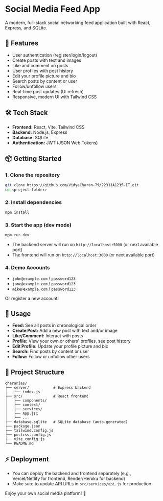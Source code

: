 # Social Media Feed App

A modern, full-stack social networking feed application built with React, Express, and SQLite.

## 🚀 Features
- User authentication (register/login/logout)
- Create posts with text and images
- Like and comment on posts
- User profiles with post history
- Edit your profile picture and bio
- Search posts by content or user
- Follow/unfollow users
- Real-time post updates (UI refresh)
- Responsive, modern UI with Tailwind CSS

## 🛠️ Tech Stack
- **Frontend:** React, Vite, Tailwind CSS
- **Backend:** Node.js, Express
- **Database:** SQLite
- **Authentication:** JWT (JSON Web Tokens)

## 📦 Getting Started

### 1. Clone the repository
```sh
git clone https://github.com/VidyaCharan-79/22311A1235-IT.git
cd <project-folder>
```

### 2. Install dependencies
```sh
npm install
```

### 3. Start the app (dev mode)
```sh
npm run dev
```
- The backend server will run on `http://localhost:5000` (or next available port)
- The frontend will run on `http://localhost:3000` (or next available port)

### 4. Demo Accounts
- `john@example.com` / `password123`
- `jane@example.com` / `password123`
- `mike@example.com` / `password123`

Or register a new account!

## 📝 Usage
- **Feed:** See all posts in chronological order
- **Create Post:** Add a new post with text and/or image
- **Like/Comment:** Interact with posts
- **Profile:** View your own or others' profiles, see post history
- **Edit Profile:** Update your profile picture and bio
- **Search:** Find posts by content or user
- **Follow:** Follow or unfollow other users


## 📂 Project Structure
```
charanias/
├── server/           # Express backend
│   └── index.js
├── src/              # React frontend
│   ├── components/
│   ├── context/
│   ├── services/
│   ├── App.jsx
│   └── ...
├── database.sqlite   # SQLite database (auto-generated)
├── package.json
├── tailwind.config.js
├── postcss.config.js
├── vite.config.js
└── README.md
```

## ⚡ Deployment
- You can deploy the backend and frontend separately (e.g., Vercel/Netlify for frontend, Render/Heroku for backend)
- Make sure to update API URLs in `src/services/api.js` for production


Enjoy your own social media platform! 🎉
